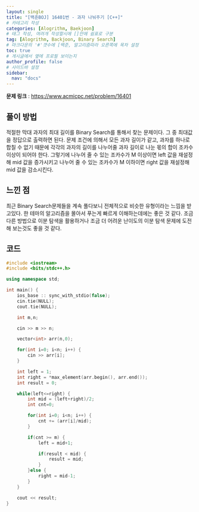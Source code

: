 ```yaml
---
layout: single
title: "[백준BOJ] 16401번 - 과자 나눠주기 [C++]"
# 카테고리 작성
categories: [Alogrithm, Baekjoon]
# 태그 작성, 여려개 작성할시에 []안에 쉼표로 구분
tag: [Alogrithm, Backjoon, Binary Search]
# 마크다운의 '#'갯수에 [백준, 알고리즘따라 오른쪽에 목차 설정
toc: true
# 게시글에서 옆에 프로필 보이는지
author_profile: false
# 사이드바 설정
sidebar:
  nav: "docs"
---
```


**문제 링크** : <https://www.acmicpc.net/problem/16401>

## 풀이 방법

적절한 막대 과자의 최대 길이를 Binary Search를 통해서 찾는 문제이다. 그 중 최대값을 정답으로 출력하면 된다.
문제 조건에 의해서 모든 과자 길이가 같고, 과자를 하나로 합칠 수 없기 때문에
각각의 과자의 길이를 나누어줄 과자 길이로 나눈 몫의 합이 조카수 이상이 되어야 한다.
그렇기에 나누어 줄 수 있는 조카수가 M 이상이면 left 값을 재설정해 mid 값을 증가시키고
나누어 줄 수 있는 조카수가 M 이하이면 right 값을 재설정해 mid 값을 감소시킨다.

## 느낀 점

최근 Binary Search문제들을 계속 풀다보니 전체적으로 비슷한 유형이라는 느낌을 받고있다.
한 테마의 알고리즘을 몰아서 푸는게 빠르게 이해하는데에는 좋은 것 같다.
조금 다른 방법으로 이분 탐색을 활용하거나 조금 더 어려운 난이도의 이분 탐색 문제에 도전해 보는것도 좋을 것 같다.

## 코드

```c++
#include <iostream>
#include <bits/stdc++.h>

using namespace std;

int main() {
	ios_base :: sync_with_stdio(false);
	cin.tie(NULL);
	cout.tie(NULL);

	int m,n;

	cin >> m >> n;

	vector<int> arr(n,0);

	for(int i=0; i<n; i++) {
		cin >> arr[i];
	}

	int left = 1;
	int right = *max_element(arr.begin(), arr.end());
	int result = 0;

	while(left<=right) {
		int mid = (left+right)/2;
		int cnt=0;

		for(int i=0; i<n; i++) {
			cnt += (arr[i]/mid);
		}

		if(cnt >= m) {
			left = mid+1;

			if(result < mid) {
				result = mid;
			}
		}else {
			right = mid-1;
		}
	}

	cout << result;
}
```
